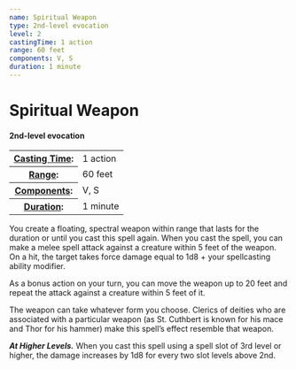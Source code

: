 ```yaml
---
name: Spiritual Weapon
type: 2nd-level evocation
level: 2
castingTime: 1 action
range: 60 feet
components: V, S
duration: 1 minute
---
```


Spiritual Weapon
================

#### 2nd-level evocation

<table cellspacing="0" class="statBlock"><tbody><tr><th><a href="/srd/spellcasting/castingASpell.htm#castingtime">Casting Time</a>:</th><td>1 action</td></tr><tr><th><a href="/srd/spellcasting/castingASpell.htm#range">Range</a>:</th><td>60 feet</td></tr><tr><th><a href="/srd/spellcasting/castingASpell.htm#components">Components</a>:</th><td>V, S</td></tr><tr><th><a href="/srd/spellcasting/castingASpell.htm#duration">Duration</a>:</th><td>1 minute</td></tr></tbody></table>

You create a floating, spectral weapon within range that lasts for the duration or until you cast this spell again. When you cast the spell, you can make a melee spell attack against a creature within 5 feet of the weapon. On a hit, the target takes force damage equal to 1d8 + your spellcasting ability modifier.

As a bonus action on your turn, you can move the weapon up to 20 feet and repeat the attack against a creature within 5 feet of it.

The weapon can take whatever form you choose. Clerics of deities who are associated with a particular weapon (as St. Cuthbert is known for his mace and Thor for his hammer) make this spell’s effect resemble that weapon.

_**At Higher Levels.**_ When you cast this spell using a spell slot of 3rd level or higher, the damage increases by 1d8 for every two slot levels above 2nd.